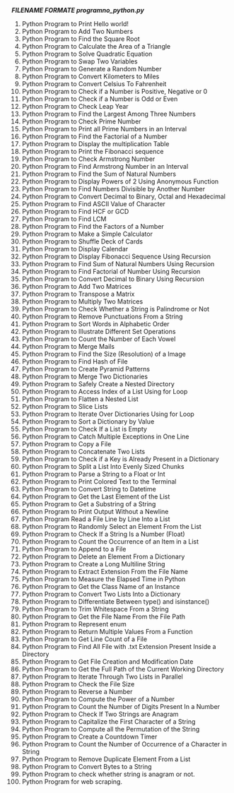 ***FILENAME FORMATE programno_python.py***
1.	Python Program to Print Hello world!
2.	Python Program to Add Two Numbers
3.	Python Program to Find the Square Root
4.	Python Program to Calculate the Area of a Triangle
5.	Python Program to Solve Quadratic Equation
6.	Python Program to Swap Two Variables
7.	Python Program to Generate a Random Number
8.	Python Program to Convert Kilometers to Miles
9.	Python Program to Convert Celsius To Fahrenheit
10.	Python Program to Check if a Number is Positive, Negative or 0
11.	Python Program to Check if a Number is Odd or Even
12.	Python Program to Check Leap Year
13.	Python Program to Find the Largest Among Three Numbers
14.	Python Program to Check Prime Number
15.	Python Program to Print all Prime Numbers in an Interval
16.	Python Program to Find the Factorial of a Number
17.	Python Program to Display the multiplication Table
18.	Python Program to Print the Fibonacci sequence
19.	Python Program to Check Armstrong Number
20.	Python Program to Find Armstrong Number in an Interval
21.	Python Program to Find the Sum of Natural Numbers
22.	Python Program to Display Powers of 2 Using Anonymous Function
23.	Python Program to Find Numbers Divisible by Another Number
24.	Python Program to Convert Decimal to Binary, Octal and Hexadecimal
25.	Python Program to Find ASCII Value of Character
26.	Python Program to Find HCF or GCD
27.	Python Program to Find LCM
28.	Python Program to Find the Factors of a Number
29.	Python Program to Make a Simple Calculator
30.	Python Program to Shuffle Deck of Cards
31.	Python Program to Display Calendar
32.	Python Program to Display Fibonacci Sequence Using Recursion
33.	Python Program to Find Sum of Natural Numbers Using Recursion
34.	Python Program to Find Factorial of Number Using Recursion
35.	Python Program to Convert Decimal to Binary Using Recursion
36.	Python Program to Add Two Matrices
37.	Python Program to Transpose a Matrix
38.	Python Program to Multiply Two Matrices
39.	Python Program to Check Whether a String is Palindrome or Not
40.	Python Program to Remove Punctuations From a String
41.	Python Program to Sort Words in Alphabetic Order
42.	Python Program to Illustrate Different Set Operations
43.	Python Program to Count the Number of Each Vowel
44.	Python Program to Merge Mails
45.	Python Program to Find the Size (Resolution) of a Image
46.	Python Program to Find Hash of File
47.	Python Program to Create Pyramid Patterns
48.	Python Program to Merge Two Dictionaries
49.	Python Program to Safely Create a Nested Directory
50.	Python Program to Access Index of a List Using for Loop
51.	Python Program to Flatten a Nested List
52.	Python Program to Slice Lists
53.	Python Program to Iterate Over Dictionaries Using for Loop
54.	Python Program to Sort a Dictionary by Value
55.	Python Program to Check If a List is Empty
56.	Python Program to Catch Multiple Exceptions in One Line
57.	Python Program to Copy a File
58.	Python Program to Concatenate Two Lists
59.	Python Program to Check if a Key is Already Present in a Dictionary
60.	Python Program to Split a List Into Evenly Sized Chunks
61.	Python Program to Parse a String to a Float or Int
62.	Python Program to Print Colored Text to the Terminal
63.	Python Program to Convert String to Datetime
64.	Python Program to Get the Last Element of the List
65.	Python Program to Get a Substring of a String
66.	Python Program to Print Output Without a Newline
67.	Python Program Read a File Line by Line Into a List
68.	Python Program to Randomly Select an Element From the List
69.	Python Program to Check If a String Is a Number (Float)
70.	Python Program to Count the Occurrence of an Item in a List
71.	Python Program to Append to a File
72.	Python Program to Delete an Element From a Dictionary
73.	Python Program to Create a Long Multiline String
74.	Python Program to Extract Extension From the File Name
75.	Python Program to Measure the Elapsed Time in Python
76.	Python Program to Get the Class Name of an Instance
77.	Python Program to Convert Two Lists Into a Dictionary
78.	Python Program to Differentiate Between type() and isinstance()
79.	Python Program to Trim Whitespace From a String
80.	Python Program to Get the File Name From the File Path
81.	Python Program to Represent enum
82.	Python Program to Return Multiple Values From a Function
83.	Python Program to Get Line Count of a File
84.	Python Program to Find All File with .txt Extension Present Inside a Directory
85.	Python Program to Get File Creation and Modification Date
86.	Python Program to Get the Full Path of the Current Working Directory
87.	Python Program to Iterate Through Two Lists in Parallel
88.	Python Program to Check the File Size
89.	Python Program to Reverse a Number
90.	Python Program to Compute the Power of a Number
91.	Python Program to Count the Number of Digits Present In a Number
92.	Python Program to Check If Two Strings are Anagram
93.	Python Program to Capitalize the First Character of a String
94.	Python Program to Compute all the Permutation of the String
95.	Python Program to Create a Countdown Timer
96.	Python Program to Count the Number of Occurrence of a Character in String
97.	Python Program to Remove Duplicate Element From a List
98.	Python Program to Convert Bytes to a String
99. Python Program to check whether string is anagram or not.
100. Python Program for web scraping.